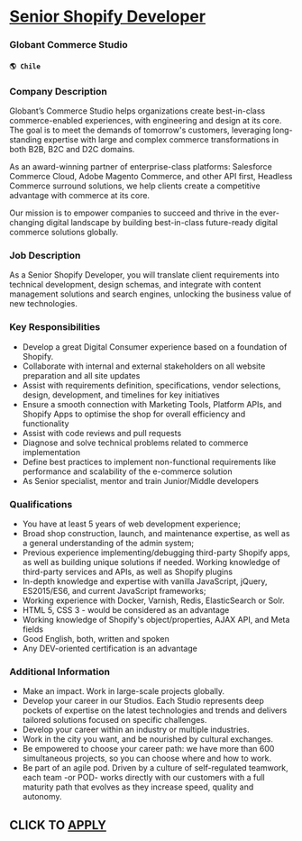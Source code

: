 # [Senior Shopify Developer](https://www.remotewlb.com/apply/senior-shopify-developer-71027)  
### Globant Commerce Studio  
#### `🌎 Chile`  

### Company Description

Globant’s Commerce Studio helps organizations create best-in-class commerce-enabled experiences, with engineering and design at its core. The goal is to meet the demands of tomorrow's customers, leveraging long-standing expertise with large and complex commerce transformations in both B2B, B2C and D2C domains.

As an award-winning partner of enterprise-class platforms: Salesforce Commerce Cloud, Adobe Magento Commerce, and other API first, Headless Commerce surround solutions, we help clients create a competitive advantage with commerce at its core.

Our mission is to empower companies to succeed and thrive in the ever-changing digital landscape by building best-in-class future-ready digital commerce solutions globally.

### Job Description

As a Senior Shopify Developer, you will translate client requirements into technical development, design schemas, and integrate with content management solutions and search engines, unlocking the business value of new technologies.

### Key Responsibilities

  * Develop a great Digital Consumer experience based on a foundation of Shopify.
  * Collaborate with internal and external stakeholders on all website preparation and all site updates
  * Assist with requirements definition, specifications, vendor selections, design, development, and timelines for key initiatives
  * Ensure a smooth connection with Marketing Tools, Platform APIs, and Shopify Apps to optimise the shop for overall efficiency and functionality
  * Assist with code reviews and pull requests
  * Diagnose and solve technical problems related to commerce implementation
  * Define best practices to implement non-functional requirements like performance and scalability of the e-commerce solution
  * As Senior specialist, mentor and train Junior/Middle developers

### Qualifications

  * You have at least 5 years of web development experience;
  * Broad shop construction, launch, and maintenance expertise, as well as a general understanding of the admin system;
  * Previous experience implementing/debugging third-party Shopify apps, as well as building unique solutions if needed. Working knowledge of third-party services and APIs, as well as Shopify plugins
  * In-depth knowledge and expertise with vanilla JavaScript, jQuery, ES2015/ES6, and current JavaScript frameworks;
  * Working experience with Docker, Varnish, Redis, ElasticSearch or Solr.
  * HTML 5, CSS 3 - would be considered as an advantage
  * Working knowledge of Shopify's object/properties, AJAX API, and Meta fields
  * Good English, both, written and spoken
  * Any DEV-oriented certification is an advantage

### Additional Information

  * Make an impact. Work in large-scale projects globally.
  * Develop your career in our Studios. Each Studio represents deep pockets of expertise on the latest technologies and trends and delivers tailored solutions focused on specific challenges.
  * Develop your career within an industry or multiple industries.
  * Work in the city you want, and be nourished by cultural exchanges.
  * Be empowered to choose your career path: we have more than 600 simultaneous projects, so you can choose where and how to work.
  * Be part of an agile pod. Driven by a culture of self-regulated teamwork, each team -or POD- works directly with our customers with a full maturity path that evolves as they increase speed, quality and autonomy.

  
## CLICK TO [APPLY](https://www.remotewlb.com/apply/senior-shopify-developer-71027)

